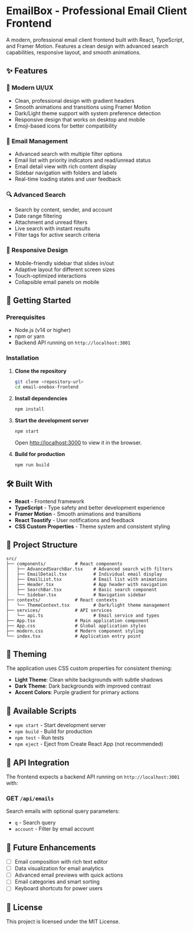 # EmailBox - Professional Email Client Frontend

A modern, professional email client frontend built with React, TypeScript, and Framer Motion. Features a clean design with advanced search capabilities, responsive layout, and smooth animations.

## ✨ Features

### 🎨 **Modern UI/UX**
- Clean, professional design with gradient headers
- Smooth animations and transitions using Framer Motion
- Dark/Light theme support with system preference detection
- Responsive design that works on desktop and mobile
- Emoji-based icons for better compatibility

### 📧 **Email Management**
- Advanced search with multiple filter options
- Email list with priority indicators and read/unread status
- Email detail view with rich content display
- Sidebar navigation with folders and labels
- Real-time loading states and user feedback

### 🔍 **Advanced Search**
- Search by content, sender, and account
- Date range filtering
- Attachment and unread filters
- Live search with instant results
- Filter tags for active search criteria

### 📱 **Responsive Design**
- Mobile-friendly sidebar that slides in/out
- Adaptive layout for different screen sizes
- Touch-optimized interactions
- Collapsible email panels on mobile

## 🚀 **Getting Started**

### Prerequisites
- Node.js (v14 or higher)
- npm or yarn
- Backend API running on `http://localhost:3001`

### Installation

1. **Clone the repository**
   ```bash
   git clone <repository-url>
   cd email-onebox-frontend
   ```

2. **Install dependencies**
   ```bash
   npm install
   ```

3. **Start the development server**
   ```bash
   npm start
   ```
   Open [http://localhost:3000](http://localhost:3000) to view it in the browser.

4. **Build for production**
   ```bash
   npm run build
   ```

## 🛠 **Built With**

- **React** - Frontend framework
- **TypeScript** - Type safety and better development experience
- **Framer Motion** - Smooth animations and transitions
- **React Toastify** - User notifications and feedback
- **CSS Custom Properties** - Theme system and consistent styling

## 📁 **Project Structure**

```
src/
├── components/           # React components
│   ├── AdvancedSearchBar.tsx    # Advanced search with filters
│   ├── EmailDetail.tsx          # Individual email display
│   ├── EmailList.tsx            # Email list with animations
│   ├── Header.tsx               # App header with navigation
│   ├── SearchBar.tsx            # Basic search component
│   └── Sidebar.tsx              # Navigation sidebar
├── contexts/             # React contexts
│   └── ThemeContext.tsx         # Dark/light theme management
├── services/             # API services
│   └── api.ts                   # Email service and types
├── App.tsx               # Main application component
├── App.css               # Global application styles
├── modern.css            # Modern component styling
└── index.tsx             # Application entry point
```

## 🎨 **Theming**

The application uses CSS custom properties for consistent theming:

- **Light Theme**: Clean white backgrounds with subtle shadows
- **Dark Theme**: Dark backgrounds with improved contrast
- **Accent Colors**: Purple gradient for primary actions

## 📝 **Available Scripts**

- `npm start` - Start development server
- `npm build` - Build for production
- `npm test` - Run tests
- `npm eject` - Eject from Create React App (not recommended)

## 🤝 **API Integration**

The frontend expects a backend API running on `http://localhost:3001` with:

### GET `/api/emails`
Search emails with optional query parameters:
- `q` - Search query
- `account` - Filter by email account

## 🔮 **Future Enhancements**

- [ ] Email composition with rich text editor
- [ ] Data visualization for email analytics
- [ ] Advanced email previews with quick actions
- [ ] Email categories and smart sorting
- [ ] Keyboard shortcuts for power users

## 📄 **License**

This project is licensed under the MIT License.

